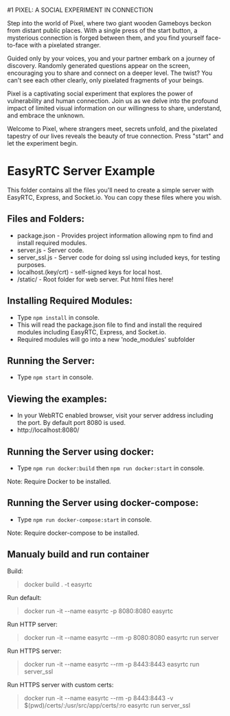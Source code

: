 #1 PIXEL: A SOCIAL EXPERIMENT IN CONNECTION


Step into the world of Pixel, where two giant wooden Gameboys beckon from distant public places. With a single press of the start button, a mysterious connection is forged between them, and you find yourself face-to-face with a pixelated stranger.

Guided only by your voices, you and your partner embark on a journey of discovery. Randomly generated questions appear on the screen, encouraging you to share and connect on a deeper level. The twist? You can't see each other clearly, only pixelated fragments of your beings.

Pixel is a captivating social experiment that explores the power of vulnerability and human connection. Join us as we delve into the profound impact of limited visual information on our willingness to share, understand, and embrace the unknown.

Welcome to Pixel, where strangers meet, secrets unfold, and the pixelated tapestry of our lives reveals the beauty of true connection. Press "start" and let the experiment begin.


EasyRTC Server Example
======================

This folder contains all the files you'll need to create a simple server with EasyRTC, Express, and Socket.io. You can copy these files where you wish.

Files and Folders:
------------------

 - package.json - Provides project information allowing npm to find and install required modules.
 - server.js - Server code.
 - server_ssl.js - Server code for doing ssl using included keys, for testing purposes.
 - localhost.(key/crt) - self-signed keys for local host.
 - /static/ - Root folder for web server. Put html files here!

 
Installing Required Modules:
----------------------------

 - Type `npm install` in console.
 - This will read the package.json file to find and install the required modules including EasyRTC, Express, and Socket.io.
 - Required modules will go into a new 'node_modules' subfolder


Running the Server:
-------------------

 - Type `npm start` in console.


Viewing the examples:
---------------------

 - In your WebRTC enabled browser, visit your server address including the port. By default port 8080 is used.
 - http://localhost:8080/

Running the Server using docker:
-------------------

 - Type `npm run docker:build` then `npm run docker:start` in console.

Note: Require Docker to be installed.

Running the Server using docker-compose:
-------------------

 - Type `npm run docker-compose:start` in console.

Note: Require docker-compose to be installed.


Manualy build and run container
-------------------

Build:
> docker build . -t easyrtc

Run default:
> docker run -it --name easyrtc -p 8080:8080 easyrtc

Run HTTP server:
> docker run -it --name easyrtc --rm -p 8080:8080 easyrtc run server

Run HTTPS server:
>  docker run -it --name easyrtc --rm -p 8443:8443 easyrtc run server_ssl

Run HTTPS server with custom certs:
>  docker run -it --name easyrtc --rm -p 8443:8443 -v $(pwd)/certs/:/usr/src/app/certs/:ro easyrtc run server_ssl



